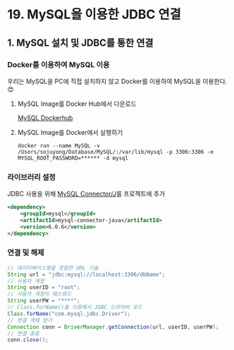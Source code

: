 # 19. MySQL을 이용한 JDBC 연결
## 1. MySQL 설치 및 JDBC를 통한 연결
### Docker를 이용하여 MySQL 이용
우리는 MySQL을 PC에 직접 설치하지 않고 Docker를 이용하여 MySQL을 이용한다. :heart_eyes:

1. MySQL Image를 Docker Hub에서 다운로드

    [MySQL Dockerhub](https://hub.docker.com/_/mysql)

2. MySQL Image를 Docker에서 실행하기
    ```docker
    docker run --name MySQL -v /Users/sojuyong/Database/MySQL/:/var/lib/mysql -p 3306:3306 -e MYSQL_ROOT_PASSWORD=****** -d mysql
    ```
### 라이브러리 설정
JDBC 사용을 위해 [MySQL Connector/J](https://mvnrepository.com/artifact/mysql/mysql-connector-java/6.0.6)를 프로젝트에 추가
```xml
<dependency>
    <groupId>mysql</groupId>
    <artifactId>mysql-connector-java</artifactId>
    <version>6.0.6</version>
</dependency>
```

### 연결 및 해제
```Java
// 데이터베이스명을 포함한 URL 기술  
String url = "jdbc:mysql://localhost:3306/dbName";
// 사용자 계정
String userID = "root"; 
// 사용자 계정의 패스워드   
String userPW = "****";    
// Class.forName()을 이용해서 JDBC 드라이버 로드
Class.forName("com.mysql.jdbc.Driver");
// 연결 객체 얻기
Connection conn = DriverManager.getConnection(url, userID, userPW);    
// 연결 종료
conn.close();
```

